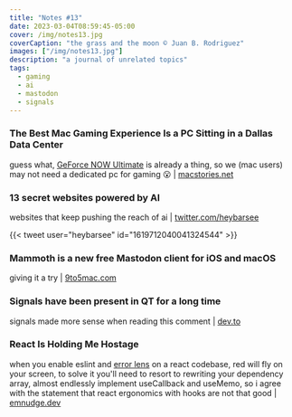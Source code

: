 ```yaml
---
title: "Notes #13"
date: 2023-03-04T08:59:45-05:00
cover: /img/notes13.jpg
coverCaption: "the grass and the moon © Juan B. Rodriguez"
images: ["/img/notes13.jpg"]
description: "a journal of unrelated topics"
tags:
  - gaming
  - ai
  - mastodon
  - signals
---
```


### The Best Mac Gaming Experience Is a PC Sitting in a Dallas Data Center

guess what, [GeForce NOW Ultimate](https://www.nvidia.com/en-us/geforce-now/) is already a thing, so we (mac users) may not need a dedicated pc for gaming 😮 | [macstories.net](https://www.macstories.net/stories/the-best-mac-gaming-experience-is-a-pc-sitting-in-a-dallas-data-center/)

### 13 secret websites powered by AI

websites that keep pushing the reach of ai | [twitter.com/heybarsee](https://twitter.com/heybarsee/status/1619712040041324544?s=61&t=sm927rxvIVed7hDbY9ptvQ)

{{< tweet user="heybarsee" id="1619712040041324544" >}}

### Mammoth is a new free Mastodon client for iOS and macOS

giving it a try | [9to5mac.com](https://9to5mac.com/2023/02/24/mammoth-free-mastodon-ios-macos/)

### Signals have been present in QT for a long time

signals made more sense when reading this comment | [dev.to](https://dev.to/ecyrbe/comment/2558g)

### React Is Holding Me Hostage

when you enable eslint and [error lens](https://marketplace.visualstudio.com/items?itemName=usernamehw.errorlens) on a react codebase, red will fly on your screen, to solve it you'll need to resort to rewriting your dependency array, almost endlessly implement useCallback and useMemo, so i agree with the statement that react ergonomics with hooks are not that good | [emnudge.dev](https://emnudge.dev/blog/react-hostage)
